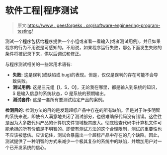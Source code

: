 # 软件工程|程序测试

> 原文:[https://www . geesforgeks . org/software-engineering-program-testing/](https://www.geeksforgeeks.org/software-engineering-program-testing/)

测试一个程序包括给程序提供一个小组或者看一看输入(或者测试用例)，并且如果程序的行为不用说是可感知的。不用说，如果程序运行失败，那么下面发生失败的条件将被记录下来，供以后调试和修正。

与程序测试相关的一些常用术语有:

*   **失败:**
    这是误判(或缺陷或 bug)的表现。但是，仅仅是误判的存在可能不会导致失败。
*   **测试用例:**
    这是三元组【I，S，O】，无论我在哪里，都是输入到系统的知识，S 是输入信息的系统状态，O 是系统的预期输出。
*   **测试套件:**
    这是一套所有要测试给定产品的案例。

**检测目的:**
检测方法的目的是发现超标产品中存在的所有缺陷。但是对于许多明智的系统来说，即使令人满意地关闭了测试部分，也很难确保代码没有错误。这往往是因为大多数代码产品的计算机文件领域极其庞大。彻底检查代码中计算机文件可能承担的所有价值是不明智的。即使有测试方法的这个合理限制，测试的重要性也不应该被低估。应该记住，测试会暴露出一个超标产品中存在的几个缺陷。因此，测试提供了一种明智的方式来减少一个极其复杂的系统中的缺陷，并增加用户对一个已开发系统的信心。